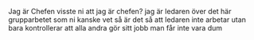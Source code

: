 Jag är Chefen
visste ni att jag är chefen?
jag är ledaren över det här grupparbetet
som ni kanske vet så är det så att ledaren inte arbetar utan bara kontrollerar att alla andra gör sitt jobb
man får inte vara dum
